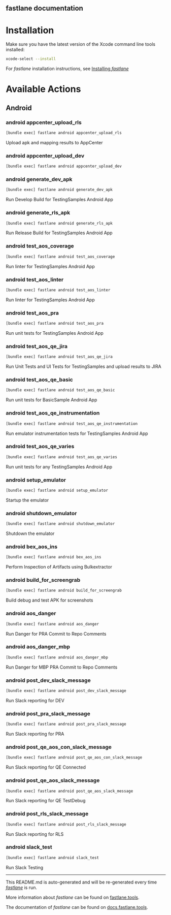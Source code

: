 fastlane documentation
----

# Installation

Make sure you have the latest version of the Xcode command line tools installed:

```sh
xcode-select --install
```

For _fastlane_ installation instructions, see [Installing _fastlane_](https://docs.fastlane.tools/#installing-fastlane)

# Available Actions

## Android

### android appcenter_upload_rls

```sh
[bundle exec] fastlane android appcenter_upload_rls
```

Upload apk and mapping results to AppCenter

### android appcenter_upload_dev

```sh
[bundle exec] fastlane android appcenter_upload_dev
```



### android generate_dev_apk

```sh
[bundle exec] fastlane android generate_dev_apk
```

Run Develop Build for TestingSamples Android App

### android generate_rls_apk

```sh
[bundle exec] fastlane android generate_rls_apk
```

Run Release Build for TestingSamples Android App

### android test_aos_coverage

```sh
[bundle exec] fastlane android test_aos_coverage
```

Run linter for TestingSamples Android App

### android test_aos_linter

```sh
[bundle exec] fastlane android test_aos_linter
```

Run linter for TestingSamples Android App

### android test_aos_pra

```sh
[bundle exec] fastlane android test_aos_pra
```

Run unit tests for TestingSamples Android App

### android test_aos_qe_jira

```sh
[bundle exec] fastlane android test_aos_qe_jira
```

Run Unit Tests and UI Tests for TestingSamples and upload results to JIRA

### android test_aos_qe_basic

```sh
[bundle exec] fastlane android test_aos_qe_basic
```

Run unit tests for BasicSample Android App

### android test_aos_qe_instrumentation

```sh
[bundle exec] fastlane android test_aos_qe_instrumentation
```

Run emulator instrumentation tests for TestingSamples Android App

### android test_aos_qe_varies

```sh
[bundle exec] fastlane android test_aos_qe_varies
```

Run unit tests for any TestingSamples Android App

### android setup_emulator

```sh
[bundle exec] fastlane android setup_emulator
```

Startup the emulator

### android shutdown_emulator

```sh
[bundle exec] fastlane android shutdown_emulator
```

Shutdown the emulator

### android bex_aos_ins

```sh
[bundle exec] fastlane android bex_aos_ins
```

Perform Inspection of Artifacts using Bulkextractor

### android build_for_screengrab

```sh
[bundle exec] fastlane android build_for_screengrab
```

Build debug and test APK for screenshots

### android aos_danger

```sh
[bundle exec] fastlane android aos_danger
```

Run Danger for PRA Commit to Repo Comments

### android aos_danger_mbp

```sh
[bundle exec] fastlane android aos_danger_mbp
```

Run Danger for MBP PRA Commit to Repo Comments

### android post_dev_slack_message

```sh
[bundle exec] fastlane android post_dev_slack_message
```

Run Slack reporting for DEV

### android post_pra_slack_message

```sh
[bundle exec] fastlane android post_pra_slack_message
```

Run Slack reporting for PRA

### android post_qe_aos_con_slack_message

```sh
[bundle exec] fastlane android post_qe_aos_con_slack_message
```

Run Slack reporting for QE Connected

### android post_qe_aos_slack_message

```sh
[bundle exec] fastlane android post_qe_aos_slack_message
```

Run Slack reporting for QE TestDebug

### android post_rls_slack_message

```sh
[bundle exec] fastlane android post_rls_slack_message
```

Run Slack reporting for RLS

### android slack_test

```sh
[bundle exec] fastlane android slack_test
```

Run Slack Testing

----

This README.md is auto-generated and will be re-generated every time [_fastlane_](https://fastlane.tools) is run.

More information about _fastlane_ can be found on [fastlane.tools](https://fastlane.tools).

The documentation of _fastlane_ can be found on [docs.fastlane.tools](https://docs.fastlane.tools).
